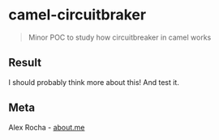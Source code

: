 # camel-circuitbraker
> Minor POC to study how circuitbreaker in camel works

## Result

I should probably think more about this!
And test it.

## Meta

Alex Rocha - [about.me](http://about.me/alex.rochas)
